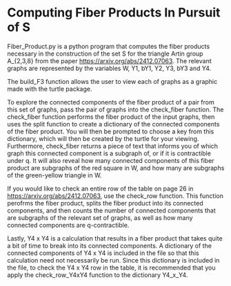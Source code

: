 # Computing Fiber Products In Pursuit of S

Fiber_Product.py is a python program that computes the fiber products necessary in the construction of the set S for the triangle Artin group A_{2,3,8} from the paper https://arxiv.org/abs/2412.07063. The relevant graphs are represented by the variables W, Y1, bY1, Y2, Y3, bY3 and Y4. 

The build_F3 function allows the user to view each of graphs as a graphic made with the turtle package.

To explore the connected components of the fiber product of a pair from this set of graphs, pass the pair of graphs into the check_fiber function. The check_fiber function performs
the fiber product of the input graphs, then uses the split function to create a dictionary of the connected components of the fiber product. You will then be prompted to choose a key
from this dictionary, which will then be created by the turtle for your viewing. Furthermore, check_fiber returns a piece of text that informs you of which graph this connected component is a subgraph of, or if it is contractible under q. It will also reveal how many connected components of this fiber product are subgraphs of the red square in W, and how many are subgraphs of the green-yellow triangle in W.

If you would like to check an entire row of the table on page 26 in https://arxiv.org/abs/2412.07063, use the check_row function. This function perofrms the fiber product, splits the fiber product into its connected components, and then counts the number of connected components that are subgraphs of the relevant set of graphs, as well as how many connected components are q-contractible.

Lastly, Y4 x Y4 is a calculation that results in a fiber product that takes quite a bit of time to break into its connected components. A dictionary of the connected components of
Y4 x Y4 is included in the file so that this calculation need not necessarily be run. Since this dictionary is included in the file, to check the Y4 x Y4 row in the table, it is
recommended that you apply the check_row_Y4xY4 function to the dictionary Y4_x_Y4.
